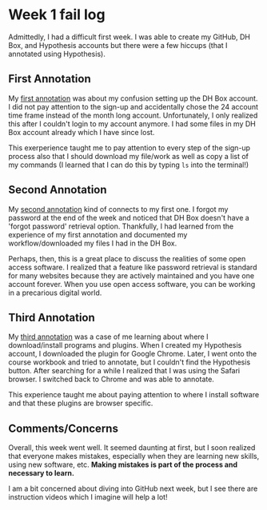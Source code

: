 # Week 1 fail log
Admittedly, I had a difficult first week. I was able to create my GitHub, DH Box, and Hypothesis accounts but there were a few hiccups (that I annotated using Hypothesis).   

## First Annotation
My [first annotation](https://hyp.is/kVL5clh7EemcYK_k_itFTg/workbook.craftingdigitalhistory.ca/introduction/crafting-digital-history/) was about my confusion setting up the DH Box account. I did not pay attention to the sign-up and accidentally chose the 24 account time frame instead of the month long account. Unfortunately, I only realized this after I couldn't login to my account anymore. I had some files in my DH Box account already which I have since lost.

This exerperience taught me to pay attention to every step of the sign-up process also that I should download my file/work as well as copy a list of my commands (I learned that I can do this by typing ``ls`` into the terminal!)

## Second Annotation
My [second annotation](https://hyp.is/1cuQqlh7Eem3qVOpwa1E0Q/workbook.craftingdigitalhistory.ca/introduction/crafting-digital-history/) kind of connects to my first one. I forgot my password at the end of the week and noticed that DH Box doesn't have a 'forgot password' retrieval option. Thankfully, I had learned from the experience of my first annotation and documented my workflow/downloaded my files I had in the DH Box. 

Perhaps, then, this is a great place to discuss the realities of some open access software. I realized that a feature like password retrieval is standard for many websites because they are actively maintained and you have one account forever. When you use open access software, you can be working in a precarious digital world.

## Third Annotation
My [third annotation](https://hyp.is/P-j0AFh8EemYXn9Z1Pmgww/workbook.craftingdigitalhistory.ca/introduction/crafting-digital-history/) was a case of me learning about where I download/install programs and plugins. When I created my Hypothesis account, I downloaded the plugin for Google Chrome. Later, I went onto the course workbook and tried to annotate, but I couldn't find the Hypothesis button. After searching for a while I realized that I was using the Safari browser. I switched back to Chrome and was able to annotate.

This experience taught me about paying attention to where I install software and that these plugins are browser specific. 

## Comments/Concerns

Overall, this week went well. It seemed daunting at first, but I soon realized that everyone makes mistakes, especially when they are learning new skills, using new software, etc. **Making mistakes is part of the process and necessary to learn.**

I am a bit concerned about diving into GitHub next week, but I see there are instruction videos which I imagine will help a lot!
